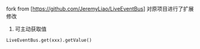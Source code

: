 fork from [https://github.com/JeremyLiao/LiveEventBus]
对原项目进行了扩展修改
1. 可主动获取值
```
LiveEventBus.get(xxx).getValue()
```
